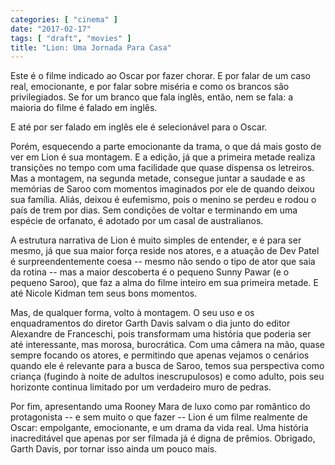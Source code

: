 ```yaml
---
categories: [ "cinema" ]
date: "2017-02-17"
tags: [ "draft", "movies" ]
title: "Lion: Uma Jornada Para Casa"
---
```

Este é o filme indicado ao Oscar por fazer chorar. E por falar de um caso real, emocionante, e por falar sobre miséria e como os brancos são privilegiados. Se for um branco que fala inglês, então, nem se fala: a maioria do filme é falado em inglês.

E até por ser falado em inglês ele é selecionável para o Oscar.

Porém, esquecendo a parte emocionante da trama, o que dá mais gosto de ver em Lion é sua montagem. E a edição, já que a primeira metade realiza transições no tempo com uma facilidade que quase dispensa os letreiros. Mas a montagem, na segunda metade, consegue juntar a saudade e as memórias de Saroo com momentos imaginados por ele de quando deixou sua família. Aliás, deixou é eufemismo, pois o menino se perdeu e rodou o país de trem por dias. Sem condições de voltar e terminando em uma espécie de orfanato, é adotado por um casal de australianos.

A estrutura narrativa de Lion é muito simples de entender, e é para ser mesmo, já que sua maior força reside nos atores, e a atuação de Dev Patel é surpreendentemente coesa -- mesmo não sendo o tipo de ator que saia da rotina -- mas a maior descoberta é o pequeno Sunny Pawar (e o pequeno Saroo), que faz a alma do filme inteiro em sua primeira metade. E até Nicole Kidman tem seus bons momentos.

Mas, de qualquer forma, volto à montagem. O seu uso e os enquadramentos do diretor Garth Davis salvam o dia junto do editor Alexandre de Franceschi, pois transformam uma história que poderia ser até interessante, mas morosa, burocrática. Com uma câmera na mão, quase sempre focando os atores, e permitindo que apenas vejamos o cenários quando ele é relevante para a busca de Saroo, temos sua perspectiva como criança (fugindo à noite de adultos inescrupulosos) e como adulto, pois seu horizonte continua limitado por um verdadeiro muro de pedras.

Por fim, apresentando uma Rooney Mara de luxo como par romântico do protagonista -- e sem muito o que fazer -- Lion é um filme realmente de Oscar: empolgante, emocionante, e um drama da vida real. Uma história inacreditável que apenas por ser filmada já é digna de prêmios. Obrigado, Garth Davis, por tornar isso ainda um pouco mais.
